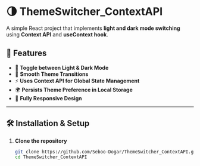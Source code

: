 # 🌗 ThemeSwitcher_ContextAPI

A simple React project that implements **light and dark mode switching** using **Context API** and **useContext hook**.

## 🚀 Features
- 🔄 **Toggle between Light & Dark Mode**
- 🎨 **Smooth Theme Transitions**
- ⚡ **Uses Context API for Global State Management**
- 🌍 **Persists Theme Preference in Local Storage**
- 📱 **Fully Responsive Design**

---

## 🛠️ Installation & Setup

1. **Clone the repository**
   ```sh
   git clone https://github.com/Seboo-Dogar/ThemeSwitcher_ContextAPI.git
   cd ThemeSwitcher_ContextAPI
